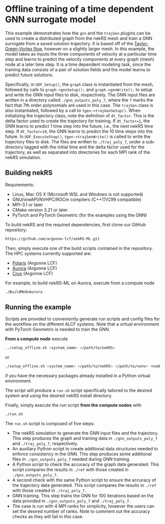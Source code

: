 # Offline training of a time dependent GNN surrogate model

This example demonstrates how the `gnn` and the `trajGen` plugins can be used to create a distributed graph from the nekRS mesh and train a GNN surrogate from a saved solution trajectory.
It is based off of the [Taylor-Green-Vortex flow](../tgv/README.md), however on a slightly larger mesh.
In this example, the model takes as inputs the three components of velocity at a particular time step and learns to predict the velocity components at every graph (mesh) node at a later time step.
It is a time dependent modeling task, since the training data consists of a pair of solution fields and the model learns to predict future solutions.

Specifically, in `UDF_Setup()`, the `graph` class is instantiated from the mesh, followed by calls to `graph->gnnSetup();` and `graph->gnnWrite();` to setup and write the GNN input files to disk, respectively.
The GNN input files are written in a directory called `./gnn_outputs_poly_7`, where the `7` marks the fact that 7th order polynomials are used in this case.
The `trajGen` class is also instantiated, followed by a call to `tgen->trajGenSetup()`.
When initializing the trajectory class, note the definition of `dt_factor`.
This is the delta factor used to create the trajectory for training.
If `dt_factor=1`, the GNN learns to predict 1 time step into the future, i.e., the next nekRS time step.
If `dt_factor=10`, the GNN learns to predict the 10 time steps into the future.
In `UDF_ExecuteStep()`, `tgen->trajGenWrite()` is called to write the trajectory files to disk.
The files are written to `./traj_poly_7`, under a sub-directory tagged with the initial time and the delta factor used for the trajectory, as well as separated into directories for each MPI rank of the nekRS simulation.


## Building nekRS

Requirements:
* Linux, Mac OS X (Microsoft WSL and Windows is not supported)
* GNU/oneAPI/NVHPC/ROCm compilers (C++17/C99 compatible)
* MPI-3.1 or later
* CMake version 3.21 or later
* PyTorch and PyTorch Geometric (for the examples using the GNN)

To build nekRS and the required dependencies, first clone our GitHub repository:

```sh
https://github.com/argonne-lcf/nekRS-ML.git
```

Then, simply execute one of the build scripts contained in the repository.
The HPC systems currently supported are:
* [Polaris](https://docs.alcf.anl.gov/polaris/) (Argonne LCF)
* [Aurora](https://docs.alcf.anl.gov/aurora/) (Argonne LCF)
* [Crux](https://docs.alcf.anl.gov/crux/) (Argonne LCF)

For example, to build nekRS-ML on Aurora, execute from a compute node

```sh
./BuildMeOnAurora
```

## Running the example

Scripts are provided to conveniently generate run scripts and config files for the workflow on the different ALCF systems.
Note that a virtual environment with PyTorch Geometric is needed to train the GNN.

**From a compute node** execute

```sh
../setup_offline.sh <system_name> </path/to/nekRS>
```

or

```sh
./setup_offline.sh <system_name> </path/to/nekRS> </path/to/venv> <number_of_nodes> <time> <proj_id>
```

if you have the necessary packages already installed in a Python virtual environment.

The script will produce a `run.sh` script specifically tailored to the desired system and using the desired nekRS install directory.

Finally, simply execute the run script **from the compute nodes** with

```bash
./run.sh
```

The `run.sh` script is composed of five steps:

- The nekRS simulation to generate the GNN input files and the trajectory. This step produces the graph and training data in `./gnn_outputs_poly_7` and `./traj_poly_7`, respectively.
- An auxiliary Python script to create additional data structures needed to enforce consistency in the GNN. This step produces some additional files in `./gnn_outputs_poly_7` needed during GNN training.
- A Python script to check the accuracy of the graph data generated. This script compares the results in `./ref` with those created in `./gnn_outputs_poly_7`.
- A second check with the same Python script to ensure the accuracy of the trajectory data generated. This script compares the results in `./ref` with those created in `./traj_poly_7`.
- GNN training. This step trains the GNN for 100 iterations based on the data provided in `./gnn_outputs_poly_7` and `./traj_poly_7`.
- The case is run with 4 MPI ranks for simplicity, however the users can set the desired number of ranks. Note to comment out the accuracy checks as they will fail in this case.

